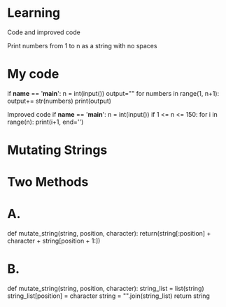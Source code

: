 # Learning
Code and improved code

Print numbers from 1 to n as a string with no spaces
# My code
if __name__ == '__main__':
    n = int(input())
    output=""
    for numbers in range(1, n+1):
        output+= str(numbers)
    print(output)

Improved code
if __name__ == '__main__':
    n = int(input())
    if 1 <= n <= 150:
        for i in range(n):
            print(i+1, end='')
            
           
# Mutating Strings 
# Two Methods
# A. 

def mutate_string(string, position, character):
    return(string[:position] + character + string[position + 1:])

# B. 

def mutate_string(string, position, character):
    string_list = list(string)
    string_list[position] = character
    string = "".join(string_list)
    return string
